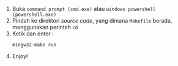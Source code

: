 1. Buka `command prompt (cmd.exe)` atau `windows powershell (powershell.exe)`
2. Pindah ke direktori _source code_, yang dimana `Makefile` berada, menggunakan perintah `cd`
3. Ketik dan enter :
   ```
   mingw32-make run
   ```
4. Enjoy!

